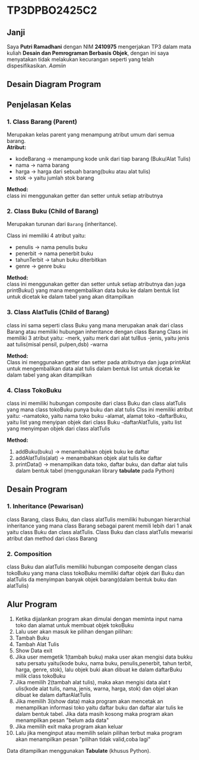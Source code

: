 # TP3DPBO2425C2

## Janji
Saya **Putri Ramadhani** dengan NIM **2410975** mengerjakan TP3 dalam mata kuliah **Desain dan Pemrograman Berbasis Objek**, dengan ini saya menyatakan tidak melakukan kecurangan seperti yang telah dispesifikasikan. *Aamiin* 

## Desain Diagram Program



## Penjelasan Kelas
### 1. Class **Barang** (Parent)
Merupakan kelas parent yang menampung atribut umum dari semua barang.  
**Atribut:**
- kodeBarang → menampung kode unik dari tiap barang (Buku/Alat Tulis)  
- nama → nama barang  
- harga → harga dari sebuah barang(buku atau alat tulis)  
- stok → yaitu jumlah stok barang

**Method:**  
 class ini menggunakan getter dan setter untuk setiap atributnya

### 2. Class **Buku** (Child of Barang)
Merupakan turunan dari `Barang` (inheritance).  

Class ini memiliki 4 atribut yaitu:
- penulis → nama penulis buku  
- penerbit → nama penerbit buku  
- tahunTerbit → tahun buku diterbitkan  
- genre → genre buku  

**Method:**  
class ini menggunakan getter dan setter untuk setiap atributnya dan juga printBuku() yang mana mengembalikan data buku ke dalam bentuk list untuk dicetak ke dalam tabel yang akan ditampilkan


### 3. Class **AlatTulis** (Child of Barang)
 class ini sama seperti class Buku yang mana merupakan anak dari class Barang atau memiliki hubungan inheritance dengan class Barang
Class ini memiliki 3 atribut yaitu:
-merk, yaitu merk dari alat tul8us
-jenis, yaitu jenis aat tulis(misal pensil, pulpen,dsb)
-warna  

**Method:**  
Class ini menggunakan getter dan setter pada atributnya dan juga printAlat untuk mengembalikan data alat tulis dalam bentuk list untuk dicetak ke dalam tabel yang akan ditampilkan

### 4. Class **TokoBuku**
class ini memiliki hubungan composite dari class Buku dan class alatTulis yang mana class tokoBuku punya buku dan alat tulis
Clss ini memiliki atribut yaitu:
-namatoko, yaitu nama toko buku
-alamat, alamat toko
-daftarBuku, yaitu list yang menyipan objek dari class Buku
-daftarAlatTulis, yaitu list yang menyimpan objek dari class alatTulis

**Method:**  
1. addBuku(buku) → menambahkan objek buku ke daftar  
2. addAlatTulis(alat) → menambahkan objek alat tulis ke daftar  
3. printData() → menampilkan data toko, daftar buku, dan daftar alat tulis dalam bentuk tabel (menggunakan library **tabulate** pada Python)  

## Desain Program

### 1. Inheritance (Pewarisan)
class Barang, class Buku, dan class alatTulis memiliki hubungan hierarchial inheritance yang mana class Barang sebagai parent memili lebih dari 1 anak yaitu class Buku dan class alatTulis. Class Buku dan class alatTulis mewarisi atribut dan method dari class Barang

### 2. Composition    
class Buku dan alatTulis memiliki hubungan composeite dengan class tokoBuku yang mana class tokoBuku memiliki daftar objek dari Buku dan alatTulis da menyimpan banyak objek barang(dalam bentuk buku dan alatTulis)

## Alur Program
1. Ketika dijalankan program akan dimulai dengan meminta input nama toko dan alamat untuk membuat objek tokoBuku
2. Lalu user akan masuk ke pilihan dengan pilihan:
  1. Tambah Buku
  2. Tambah Alat Tulis
  3. Show Data
     exit
3. Jika user memgetik 1(tambah buku) maka user akan mengisi data bukku satu persatu yaitu(kode buku, nama buku, penulis,penerbit, tahun terbit, harga, genre, stok), lalu objek buki akan dibuat ke dalam daftarBuku milik class tokoBuku
4. Jika memilih 2(tambah alat tulis), maka akan mengisi data alat t ulis(kode alat tulis, nama, jenis, warna, harga, stok) dan objel akan dibuat ke dalam daftarAlatTulis
5. Jika memilih 3(show data) maka program akan mencetak an menampilkan informasi toko yaitu daftar buku dan daftar alar tulis ke dalam bentuk tabel. Jika data masih kosong maka program akan menampilkan pesan "belum ada data"
6. Jika memilih exit maka program akan keluar
7. Lalu jika menginput atau memilih selain pilihan terbut maka program akan menampilkan pesan "pilihan tidak valid,coba lagi"
  
Data ditampilkan menggunakan **Tabulate** (khusus Python).  








